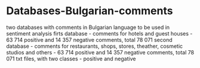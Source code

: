 # Databases-Bulgarian-comments
two databases with comments in Bulgarian language to be used in sentiment analysis
firts database - comments for hotels and guest houses - 63 714 positive and 14 357 negative comments, total 78 071
second database - comments for restaurants, shops, stores, theather, cosmetic studios and others - 63 714 positive and 14 357 negative comments, total 78 071
txt files, with two classes - positive and negative
